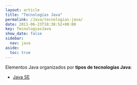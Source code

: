 ```yaml
---
layout: article
title: "Tecnologías Java"
permalink: /Java/tecnologias-java/
date: 2011-06-23T18:38:52+00:00
key: TecnologiasJava
show_date: false
sidebar:
  nav: java
aside:
  toc: true
---
```


Elementos Java organizados por **tipos de tecnologías Java**: 

<ul>
  <li><a href="/Java/tag/java-se/">Java SE</a></li>
<!--  <li><a href="/Java/tag/java-ee/">Java EE</a></li>
  <li><a href="/Java/tag/java-me/">Java ME</a></li> -->
</ul>